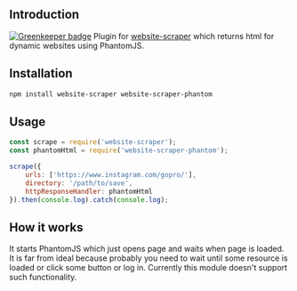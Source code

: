 ## Introduction

[![Greenkeeper badge](https://badges.greenkeeper.io/website-scraper/node-website-scraper-phantom.svg)](https://greenkeeper.io/)
Plugin for [website-scraper](https://github.com/s0ph1e/node-website-scraper) which returns html for dynamic websites using PhantomJS.

## Installation
```sh
npm install website-scraper website-scraper-phantom
```

## Usage
```javascript
const scrape = require('website-scraper');
const phantomHtml = require('website-scraper-phantom');

scrape({
    urls: ['https://www.instagram.com/gopro/'],
    directory: '/path/to/save',
    httpResponseHandler: phantomHtml
}).then(console.log).catch(console.log);
```

## How it works
It starts PhantomJS which just opens page and waits when page is loaded.
It is far from ideal because probably you need to wait until some resource is loaded or click some button or log in. Currently this module doesn't support such functionality.
